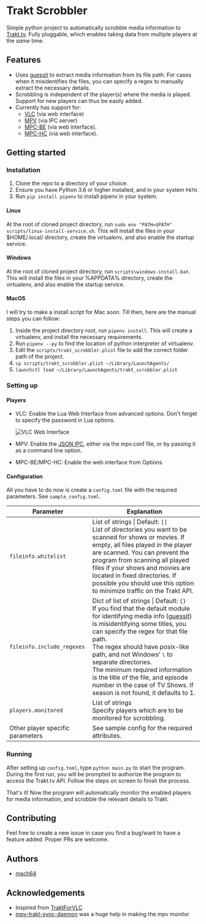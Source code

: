 # Trakt Scrobbler
Simple python project to automatically scrobble media information to [Trakt.tv](https://trakt.tv). Fully pluggable, which enables taking data from multiple players at the *same* time.

## Features
+ Uses [guessit](https://github.com/guessit-io/guessit) to extract media information from its file path. For cases when it misidentifies the files, you can specify a regex to manually extract the necessary details.
+ Scrobbling is independent of the player(s) where the media is played. Support for new players can thus be easily added.
+ Currently has support for:
	+ [VLC](https://www.videolan.org/vlc/) (via web interface)
	+ [MPV](https://mpv.io) (via IPC server)
	+ [MPC-BE](https://sourceforge.net/projects/mpcbe/) (via web interface).
	+ [MPC-HC](https://mpc-hc.org) (via web interface).

## Getting started
### Installation
1. Clone the repo to a directory of your choice.
2. Ensure you have Python 3.6 or higher installed, and in your system `PATH`.
3. Run `pip install pipenv` to install pipenv in your system.

#### Linux
At the root of cloned project directory, run `sudo env "PATH=$PATH" scripts/linux-install-service.sh`. This will install the files in your $HOME/.local/ directory, create the virtualenv, and also enable the startup service.

#### Windows
At the root of cloned project directory, run `scripts\windows-install.bat`. This will install the files in your %APPDATA% directory, create the virtualenv, and also enable the startup service.

#### MacOS
I will try to make a install script for Mac soon. Till then, here are the manual steps you can follow:
1. Inside the project directory root, run `pipenv install`. This will create a virtualenv, and install the necessary requirements.
2. Run `pipenv --py` to find the location of python interpreter of virtualenv. 
3. Edit the `scripts/trakt_scrobbler.plist` file to add the correct folder path of the project.
4. `cp scripts/trakt_scrobbler.plist ~/Library/LaunchAgents/`
5. `launchctl load ~/Library/LaunchAgents/trakt_scrobbler.plist`

### Setting up
#### Players
+ VLC: Enable the Lua Web Interface from advanced options. Don't forget to specify the password in Lua options.

	![VLC Web Interface](https://wiki.videolan.org/images/thumb/VLC_2.0_Activate_HTTP.png/450px-VLC_2.0_Activate_HTTP.png)

+ MPV: Enable the [JSON IPC](https://mpv.io/manual/master/#json-ipc), either via the mpv.conf file, or by passing it as a command line option.

+ MPC-BE/MPC-HC: Enable the web interface from Options.

#### Configuration
All you have to do now is create a `config.toml` file with the required parameters. See `sample_config.toml`.

Parameter | Explanation |
--------- | -----------
`fileinfo.whitelist`| List of strings \| Default: `[]` <br> List of directories you want to be scanned for shows or movies. If empty, all files played in the player are scanned. You can prevent the program from scanning all played files if your shows and movies are located in fixed directories. If possible you should use this option to minimize traffic on the Trakt API.
`fileinfo.include_regexes`| Dict of list of strings \| Default: `{}` <br> If you find that the default module for identifying media info ([guessit](https://github.com/guessit-io/guessit)) is misidentifying some titles, you can specify the regex for that file path. <br> The regex should have posix-like path, and not Windows' `\` to separate directories. <br>The minimum required information is the title of the file, and episode number in the case of TV Shows. If season is not found, it defaults to 1.
`players.monitored`| List of strings <br> Specify players which are to be monitored for scrobbling.
Other player specific parameters| See sample config for the required attributes.

### Running
After setting up `config.toml`, type `python main.py` to start the program.
During the first run, you will be prompted to authorize the program to access the Trakt.tv API. Follow the steps on screen to finish the process.

That's it! Now the program will automatically monitor the enabled players for media information, and scrobble the relevant details to Trakt.

## Contributing
Feel free to create a new issue in case you find a bug/want to have a feature added. Proper PRs are welcome.

## Authors
+ [mach64](https://www.github.com/mach64)

## Acknowledgements
+ Inspired from [TraktForVLC](https://github.com/XaF/TraktForVLC)
+ [mpv-trakt-sync-daemon](https://github.com/stareInTheAir/mpv-trakt-sync-daemon) was a huge help in making the mpv monitor